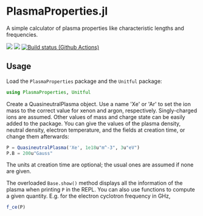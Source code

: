 # PlasmaProperties.jl

A simple calculator of plasma properties like characteristic lengths and frequencies.


[![](https://img.shields.io/badge/docs-stable-blue.svg)](https://ep2lab.github.io/PlasmaProperties.jl/stable)
[![](https://img.shields.io/badge/docs-dev-blue.svg)](https://ep2lab.github.io/PlasmaProperties.jl/dev)
[![Build status (Github Actions)](https://github.com/ep2lab/PlasmaProperties.jl/workflows/CI/badge.svg)](https://github.com/ep2lab/PlasmaProperties.jl/actions)

## Usage

Load the `PlasmaProperties` package and the `Unitful` package:

```julia
using PlasmaProperties, Unitful
```

Create a QuasineutralPlasma object. Use a name 'Xe' or 'Ar' to set the ion mass to the correct value for xenon and argon, respectively. Singly-charged ions are assumed. Other values of mass and charge state can be easily added to the package. You can give the values of the plasma density, neutral density, electron temperature, and the fields at creation time, or change them afterwards:

```julia
P = QuasineutralPlasma('Xe', 1e18u"m^-3", 3u"eV")
P.B = 200u"Gauss"
```

The units at creation time are optional; the usual ones are assumed if none are given.

The overloaded `Base.show()` method displays all the information of the plasma when printing `P` in the REPL. You can also use functions to compute a given quantity. E.g. for the electron cyclotron frequency in GHz,

```julia
f_ce(P)
```

